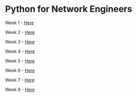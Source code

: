 # Python for Network Engineers

Week 1 - [Here](/tree/master/Week_1)

Week 2 - [Here]()

Week 3 - [Here]()

Week 4 - [Here]()

Week 5 - [Here]()

Week 6 - [Here]()

Week 7 - [Here]()

Week 8 - [Here]()
